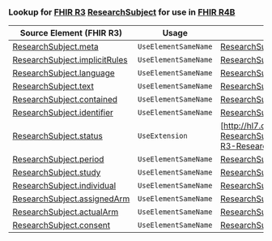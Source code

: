 ### Lookup for [FHIR R3](https://hl7.org/fhir/STU3/) [ResearchSubject](https://hl7.org/fhir/STU3/ResearchSubject.html) for use in [FHIR R4B](https://hl7.org/fhir/R4B/)

| Source Element (FHIR R3) | Usage | Target |
| -------------- | ----- | ------ |
| [ResearchSubject.meta](https://hl7.org/fhir/STU3/ResearchSubject.html#resource) | `UseElementSameName` | [ResearchSubject.meta](https://hl7.org/fhir/R4B/ResearchSubject.html#resource) |
| [ResearchSubject.implicitRules](https://hl7.org/fhir/STU3/ResearchSubject.html#resource) | `UseElementSameName` | [ResearchSubject.implicitRules](https://hl7.org/fhir/R4B/ResearchSubject.html#resource) |
| [ResearchSubject.language](https://hl7.org/fhir/STU3/ResearchSubject.html#resource) | `UseElementSameName` | [ResearchSubject.language](https://hl7.org/fhir/R4B/ResearchSubject.html#resource) |
| [ResearchSubject.text](https://hl7.org/fhir/STU3/ResearchSubject.html#resource) | `UseElementSameName` | [ResearchSubject.text](https://hl7.org/fhir/R4B/ResearchSubject.html#resource) |
| [ResearchSubject.contained](https://hl7.org/fhir/STU3/ResearchSubject.html#resource) | `UseElementSameName` | [ResearchSubject.contained](https://hl7.org/fhir/R4B/ResearchSubject.html#resource) |
| [ResearchSubject.identifier](https://hl7.org/fhir/STU3/ResearchSubject.html#resource) | `UseElementSameName` | [ResearchSubject.identifier](https://hl7.org/fhir/R4B/ResearchSubject.html#resource) |
| [ResearchSubject.status](https://hl7.org/fhir/STU3/ResearchSubject.html#resource) | `UseExtension` | [http://hl7.org/fhir/3.0/StructureDefinition/extension-ResearchSubject.status](StructureDefinition-ext-R3-ResearchSubject.status.html) |
| [ResearchSubject.period](https://hl7.org/fhir/STU3/ResearchSubject.html#resource) | `UseElementSameName` | [ResearchSubject.period](https://hl7.org/fhir/R4B/ResearchSubject.html#resource) |
| [ResearchSubject.study](https://hl7.org/fhir/STU3/ResearchSubject.html#resource) | `UseElementSameName` | [ResearchSubject.study](https://hl7.org/fhir/R4B/ResearchSubject.html#resource) |
| [ResearchSubject.individual](https://hl7.org/fhir/STU3/ResearchSubject.html#resource) | `UseElementSameName` | [ResearchSubject.individual](https://hl7.org/fhir/R4B/ResearchSubject.html#resource) |
| [ResearchSubject.assignedArm](https://hl7.org/fhir/STU3/ResearchSubject.html#resource) | `UseElementSameName` | [ResearchSubject.assignedArm](https://hl7.org/fhir/R4B/ResearchSubject.html#resource) |
| [ResearchSubject.actualArm](https://hl7.org/fhir/STU3/ResearchSubject.html#resource) | `UseElementSameName` | [ResearchSubject.actualArm](https://hl7.org/fhir/R4B/ResearchSubject.html#resource) |
| [ResearchSubject.consent](https://hl7.org/fhir/STU3/ResearchSubject.html#resource) | `UseElementSameName` | [ResearchSubject.consent](https://hl7.org/fhir/R4B/ResearchSubject.html#resource) |
